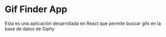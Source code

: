 # Gif Finder App

Esta es una aplicación desarrollada en React que permite buscar gifs en la base de datos de Giphy